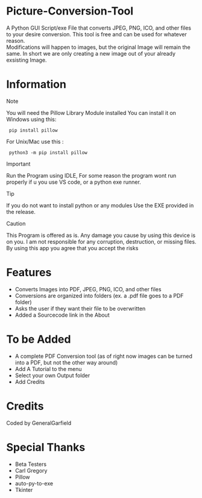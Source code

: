 # Picture-Conversion-Tool


A Python GUI Script/exe File that converts JPEG, PNG, ICO, and other files to your desire conversion. 
This tool is free and can be used for whatever reason.  
Modifications will happen to images, but the original Image will remain the same. In short we are only creating
a new image out of your already exsisting Image.

# Information

> [!NOTE]
> You will need the Pillow Library Module installed You can install it on Windows using this:
>
> 
>      pip install pillow
>
> 
> For Unix/Mac use this :
>
> 
>      python3 -m pip install pillow

> [!IMPORTANT]
> Run the Program using IDLE, For some reason the program wont run properly if u you use VS code, or a python exe runner.

> [!TIP]
> If you do not want to install python or any modules Use the EXE provided in the release. 

> [!CAUTION]
> This Program is offered as is. Any damage you cause by using this device is on you. I am not responsible for any corruption, destruction, or missing files. By using this app you agree that you accept the risks

# Features
- Converts Images into PDF, JPEG, PNG, ICO, and other files
- Conversions are organized into folders (ex. a .pdf file goes to a PDF folder)
- Asks the user if they want their file to be overwritten
- Added a Sourcecode link in the About

# To be Added
- A complete PDF Conversion tool (as of right now images can be turned into a PDF, but not the other way around)
- Add A Tutorial to the menu
- Select your own Output folder
- Add Credits

# Credits
Coded by GeneralGarfield



# Special Thanks
- Beta Testers
- Carl Gregory
- Pillow
- auto-py-to-exe
- Tkinter






